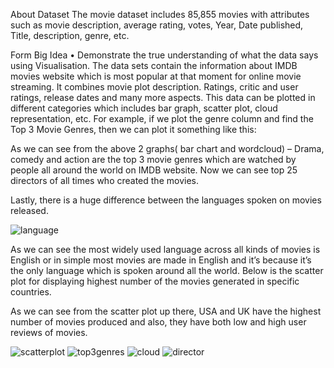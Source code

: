 About Dataset
The movie dataset includes 85,855 movies with attributes such as movie description, average rating, votes, Year, Date published, Title, description, genre, etc.

Form Big Idea
•	Demonstrate the true understanding of what the data says using Visualisation.
The data sets contain the information about IMDB movies website which is most popular at that moment for online movie streaming. It combines movie plot description. Ratings, critic and user ratings, release dates and many more aspects. This data can be plotted in different categories which includes bar graph, scatter plot, cloud representation, etc.
For example, if we plot the genre column and find the Top 3 Movie Genres, then we can plot it something like this:
 
 
As we can see from the above 2 graphs( bar chart and wordcloud) – Drama, comedy and action are the top 3 movie genres which are watched by people all around the world on IMDB website.
Now we can see top 25 directors of all times who created the movies.
 

Lastly, there is a huge difference between the languages spoken on movies released.

![language](https://user-images.githubusercontent.com/47186806/117329457-90a02180-ae8c-11eb-8fc7-175f03e6002d.PNG)
 
As we can see the most widely used language across all kinds of movies is English or in simple most movies are made in English and it’s because it’s the only language which is spoken around all the world.
Below is the scatter plot for displaying highest number of the movies generated in specific countries.
 
As we can see from the scatter plot up there, USA and UK have the highest number of movies produced and also, they have both low and high user reviews of movies.


![scatterplot](https://user-images.githubusercontent.com/47186806/117329462-9138b800-ae8c-11eb-992e-d129b57f3934.PNG)
![top3genres](https://user-images.githubusercontent.com/47186806/117329468-91d14e80-ae8c-11eb-8ab2-25a9ca9aac39.PNG)
![cloud](https://user-images.githubusercontent.com/47186806/117329475-9269e500-ae8c-11eb-97f5-c14b8649e403.PNG)
![director](https://user-images.githubusercontent.com/47186806/117329477-93027b80-ae8c-11eb-883c-f4081d94ac63.PNG)
